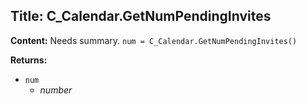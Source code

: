 ## Title: C_Calendar.GetNumPendingInvites

**Content:**
Needs summary.
`num = C_Calendar.GetNumPendingInvites()`

**Returns:**
- `num`
  - *number*
